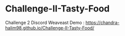 # Challenge-II-Tasty-Food
Challenge 2 Discord Weaveast
Demo : https://chandra-halim98.github.io/Challenge-II-Tasty-Food/
